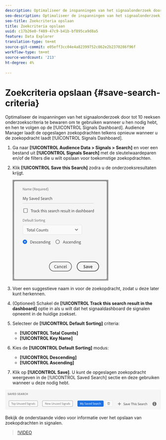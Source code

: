 ```yaml
---
description: Optimaliseer de inspanningen van het signaalonderzoek door tot 10 reeksen onderzoekscriteria te bewaren om te gebruiken wanneer u hen nodig hebt, en hen te volgen op het Dashboard. Audience Manager laadt de opgeslagen zoekopdrachten telkens opnieuw wanneer u het dashboard laadt.
seo-description: Optimaliseer de inspanningen van het signaalonderzoek door tot 10 reeksen onderzoekscriteria te bewaren om te gebruiken wanneer u hen nodig hebt, en hen te volgen op het Dashboard. Audience Manager laadt de opgeslagen zoekopdrachten telkens opnieuw wanneer u het dashboard laadt.
seo-title: Zoekcriteria opslaan
title: Zoekcriteria opslaan
uuid: c17b26e0-f489-47c9-b41b-bf895ca9d8a5
feature: Data Explorer
translation-type: tm+mt
source-git-commit: e05eff3cc04e4a82399752c862e2b2370286f96f
workflow-type: tm+mt
source-wordcount: '213'
ht-degree: 4%

---
```



# Zoekcriteria opslaan {#save-search-criteria}

Optimaliseer de inspanningen van het signaalonderzoek door tot 10 reeksen onderzoekscriteria te bewaren om te gebruiken wanneer u hen nodig hebt, en hen te volgen op de [!UICONTROL Signals Dashboard]. Audience Manager laadt de opgeslagen zoekopdrachten telkens opnieuw wanneer u de zoekopdracht laadt [!UICONTROL Signals Dashboard].

1. Ga naar **[!UICONTROL Audience Data > Signals > Search]** en voer een bestand uit **[!UICONTROL Signals Search]** met de sleutelwaardeparen en/of de filters die u wilt opslaan voor toekomstige zoekopdrachten.
1. Klik **[!UICONTROL Save this Search]** zodra u de onderzoeksresultaten krijgt.

   ![Stap resultaat](assets/save-search-criteria.png)
1. Voer een suggestieve naam in voor de zoekopdracht, zodat u deze later kunt herkennen.
1. (Optioneel) Schakel de **[!UICONTROL Track this search result in the dashboard]** optie in als u wilt dat het signaaldashboard de signalen opneemt in de huidige zoekset.
1. Selecteer de **[!UICONTROL Default Sorting]** criteria:
   * **[!UICONTROL Total Counts]**
   * **[!UICONTROL Key Name]**
1. Kies de **[!UICONTROL Default Sorting]** modus:
   * **[!UICONTROL Descending]**
   * **[!UICONTROL Ascending]**
1. Klik op **[!UICONTROL Save]**. U kunt de opgeslagen zoekopdracht weergeven in de [!UICONTROL Saved Search] sectie en deze gebruiken wanneer u deze nodig hebt.

![opgeslagen zoekopdracht](assets/saved-search.png)

Bekijk de onderstaande video voor informatie over het opslaan van zoekopdrachten in signalen.

>[!VIDEO](https://video.tv.adobe.com/v/25147/)
